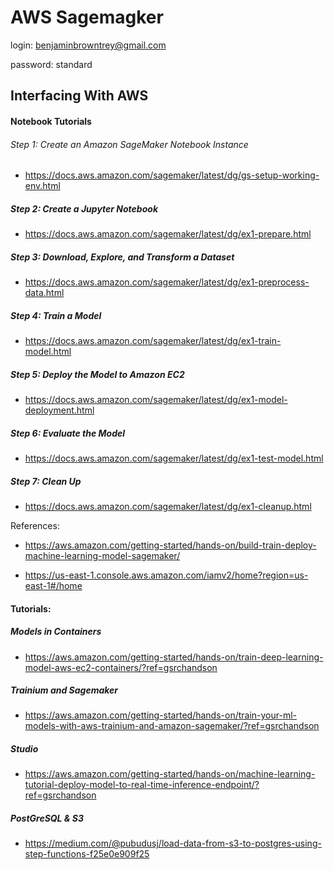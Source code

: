 # AWS Sagemagker


login:
benjaminbrowntrey@gmail.com

password:
standard

## Interfacing With AWS

#### Notebook Tutorials

###### Step 1: Create an Amazon SageMaker Notebook Instance

- https://docs.aws.amazon.com/sagemaker/latest/dg/gs-setup-working-env.html


##### Step 2: Create a Jupyter Notebook

- https://docs.aws.amazon.com/sagemaker/latest/dg/ex1-prepare.html


##### Step 3: Download, Explore, and Transform a Dataset

- https://docs.aws.amazon.com/sagemaker/latest/dg/ex1-preprocess-data.html


##### Step 4: Train a Model

- https://docs.aws.amazon.com/sagemaker/latest/dg/ex1-train-model.html


##### Step 5: Deploy the Model to Amazon EC2

- https://docs.aws.amazon.com/sagemaker/latest/dg/ex1-model-deployment.html


##### Step 6: Evaluate the Model

- https://docs.aws.amazon.com/sagemaker/latest/dg/ex1-test-model.html


##### Step 7: Clean Up

- https://docs.aws.amazon.com/sagemaker/latest/dg/ex1-cleanup.html 























References:

- https://aws.amazon.com/getting-started/hands-on/build-train-deploy-machine-learning-model-sagemaker/

- https://us-east-1.console.aws.amazon.com/iamv2/home?region=us-east-1#/home

#### Tutorials:

##### Models in Containers
- https://aws.amazon.com/getting-started/hands-on/train-deep-learning-model-aws-ec2-containers/?ref=gsrchandson

##### Trainium and Sagemaker
- https://aws.amazon.com/getting-started/hands-on/train-your-ml-models-with-aws-trainium-and-amazon-sagemaker/?ref=gsrchandson
 
##### Studio
- https://aws.amazon.com/getting-started/hands-on/machine-learning-tutorial-deploy-model-to-real-time-inference-endpoint/?ref=gsrchandson

##### PostGreSQL & S3
- https://medium.com/@pubudusj/load-data-from-s3-to-postgres-using-step-functions-f25e0e909f25
